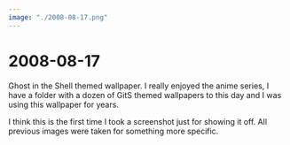 ```yaml
---
image: "./2008-08-17.png"
---
```


# 2008-08-17

Ghost in the Shell themed wallpaper. I really enjoyed the anime series, I have
a folder with a dozen of GitS themed wallpapers to this day and I was using this
wallpaper for years. 

I think this is the first time I took a screenshot just for showing it off. All
previous images were taken for something more specific. 
